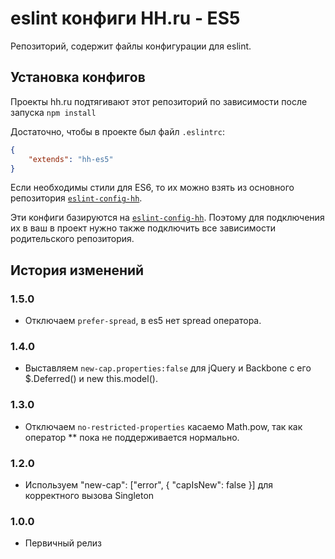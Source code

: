 # eslint конфиги HH.ru - ES5

Репозиторий, содержит файлы конфигурации для eslint.

## Установка конфигов

Проекты hh.ru подтягивают этот репозиторий по зависимости после запуска `npm install`

Достаточно, чтобы в проекте был файл `.eslintrc`:

```json
{
    "extends": "hh-es5"
}
```

Если необходимы стили для ES6, то их можно взять из основного репозитория [`eslint-config-hh`](https://github.com/hhru/eslint-config-hh).

Эти конфиги базируются на [`eslint-config-hh`](https://github.com/hhru/eslint-config-hh). Поэтому для подключения их в ваш в проект нужно также подключить все зависимости родительского репозитория.

## История изменений

### 1.5.0

* Отключаем `prefer-spread`, в es5 нет spread оператора.

### 1.4.0

* Выставляем `new-cap.properties:false` для jQuery и Backbone с его $.Deferred() и new this.model().

### 1.3.0

* Отключаем `no-restricted-properties` касаемо Math.pow, так как оператор ** пока не поддерживается нормально.

### 1.2.0

* Используем  "new-cap": ["error", { "capIsNew": false }] для корректного вызова Singleton

### 1.0.0

* Первичный релиз
